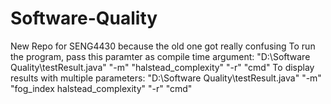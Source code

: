 # Software-Quality
New Repo for SENG4430 because the old one got really confusing
To run the program, pass this paramter as compile time argument: "D:\Software Quality\testResult.java" "-m" "halstead_complexity" "-r" "cmd"
To display results with multiple parameters: "D:\Software Quality\testResult.java" "-m" "fog_index halstead_complexity" "-r" "cmd"
